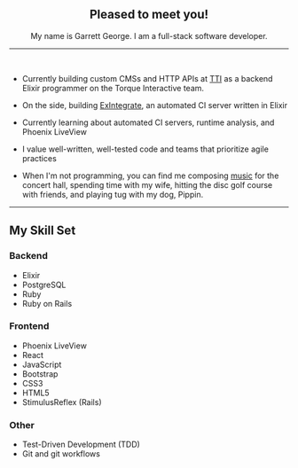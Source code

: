 <div align="center">
  <h2>Pleased to meet you!</h2>
  <p>My name is Garrett George. I am a full-stack software developer.</p>
</div>

<hr />
<br />

- Currently building custom CMSs and HTTP APIs at [TTI](https://www.ttigroup.com) as a backend Elixir programmer on the Torque Interactive team.

- On the side, building [ExIntegrate](https://github.com/samrose/ex_integrate), an automated CI server written in Elixir

- Currently learning about automated CI servers, runtime analysis, and Phoenix LiveView

- I value well-written, well-tested code and teams that prioritize agile practices

- When I'm not programming, you can find me composing
  [music](https://soundcloud.com/garrettmichaelgeorge) for the concert hall,
  spending time with my wife, hitting the disc golf course with friends, and playing tug with my dog, Pippin.

<hr />

## My Skill Set

### Backend

* Elixir
* PostgreSQL
* Ruby
* Ruby on Rails

### Frontend

* Phoenix LiveView
* React
* JavaScript
* Bootstrap
* CSS3
* HTML5
* StimulusReflex (Rails)

### Other

* Test-Driven Development (TDD)
* Git and git workflows
